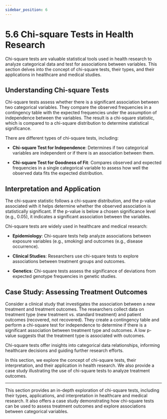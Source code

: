 ```yaml
---
sidebar_position: 6
---
```


# 5.6 Chi-square Tests in Health Research

Chi-square tests are valuable statistical tools used in health research to analyze categorical data and test for associations between variables. This section delves into the concept of chi-square tests, their types, and their applications in healthcare and medical studies.

## Understanding Chi-square Tests

Chi-square tests assess whether there is a significant association between two categorical variables. They compare the observed frequencies in a contingency table with the expected frequencies under the assumption of independence between the variables. The result is a chi-square statistic, which is compared to a chi-square distribution to determine statistical significance.

There are different types of chi-square tests, including:

- **Chi-square Test for Independence**: Determines if two categorical variables are independent or if there is an association between them.

- **Chi-square Test for Goodness of Fit**: Compares observed and expected frequencies in a single categorical variable to assess how well the observed data fits the expected distribution.

## Interpretation and Application

The chi-square statistic follows a chi-square distribution, and the p-value associated with it helps determine whether the observed association is statistically significant. If the p-value is below a chosen significance level (e.g., 0.05), it indicates a significant association between the variables.

Chi-square tests are widely used in healthcare and medical research:

- **Epidemiology**: Chi-square tests help analyze associations between exposure variables (e.g., smoking) and outcomes (e.g., disease occurrence).

- **Clinical Studies**: Researchers use chi-square tests to explore associations between treatment groups and outcomes.

- **Genetics**: Chi-square tests assess the significance of deviations from expected genotype frequencies in genetic studies.

## Case Study: Assessing Treatment Outcomes

Consider a clinical study that investigates the association between a new treatment and treatment outcomes. The researchers collect data on treatment type (new treatment vs. standard treatment) and patient outcomes (recovered, not recovered). They create a contingency table and perform a chi-square test for independence to determine if there is a significant association between treatment type and outcomes. A low p-value suggests that the treatment type is associated with outcomes.

Chi-square tests offer insights into categorical data relationships, informing healthcare decisions and guiding further research efforts.

In this section, we explore the concept of chi-square tests, their interpretation, and their application in health research. We also provide a case study illustrating the use of chi-square tests to analyze treatment outcomes.

---
This section provides an in-depth exploration of chi-square tests, including their types, applications, and interpretation in healthcare and medical research. It also offers a case study demonstrating how chi-square tests can be used to assess treatment outcomes and explore associations between categorical variables.




